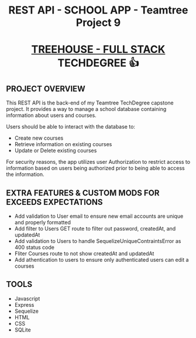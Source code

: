 # <p align="center">REST API - SCHOOL APP - Teamtree Project 9</p> 

# <p align="center"><a href="https://teamtreehouse.com/techdegree/full-stack-javascript">TREEHOUSE - FULL STACK </a> TECHDEGREE 👍 </p>

## PROJECT OVERVIEW

This REST API is the back-end of my Teamtree TechDegree capstone project. It provides a way to manage a school database containing information about users and courses. 

Users should be able to interact with the database to:

<ul> 
<li>Create new courses</li>
<li>Retrieve information on existing courses</li>
<li>Update or Delete existing courses</li>
</ul>
For security reasons, the app utilizes user Authorization to restrict access to information based on users being authorized prior to being able to access the information. 



## EXTRA FEATURES & CUSTOM MODS FOR EXCEEDS EXPECTATIONS

<ul>
  <li>Add validation to User email to ensure new email accounts are unique and properly formatted</li>
  <li>Add filter to Users GET route to filter out password, createdAt, and updatedAt</li>
  <li>Add validation to Users to handle SequelizeUniqueContraintsError as 400 status code </li>
  <li>Fliter Courses route to not show createdAt and updatedAt</li>
  <li>Add athentication to users to ensure only authenticated users can edit a courses</li>
</ul>

## TOOLS
<ul>
  <li>Javascript</li>
  <li>Express</>
  <li>Sequelize</li>
  <li>HTML</li>
  <li>CSS</li>
  <li>SQLite</li>
</ul>